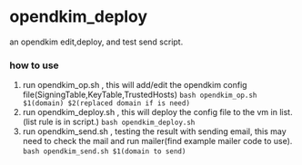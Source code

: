 # opendkim_deploy
 an opendkim edit,deploy, and test send script.
### how to use

1. run opendkim_op.sh , this will add/edit the opendkim config file(SigningTable,KeyTable,TrustedHosts)
``` bash opendkim_op.sh $1(domain) $2(replaced domain if is need) ```
2. run opendkim_deploy.sh , this will deploy the config file to the vm in list.(list rule is in script.)
``` bash opendkim_deploy.sh  ```
3. run opendkim_send.sh , testing the result with sending email, this may need to check the mail and run mailer(find example mailer code to use).
``` bash opendkim_send.sh $1(domain to send) ```

